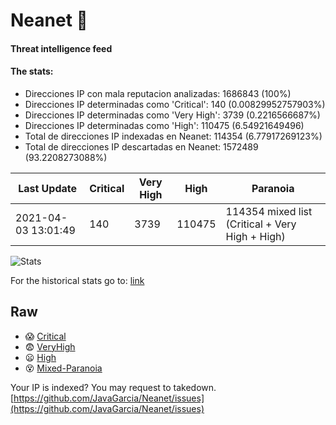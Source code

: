 # Neanet :hocho:
#### Threat intelligence feed
#### The stats:

- Direcciones IP con mala reputacion analizadas: 1686843 (100%)
- Direcciones IP determinadas como 'Critical':  140 (0.00829952757903%)
- Direcciones IP determinadas como 'Very High':  3739 (0.2216566687%)
- Direcciones IP determinadas como 'High':  110475 (6.54921649496)
- Total de direcciones IP indexadas en Neanet:  114354 (6.77917269123%)
- Total de direcciones IP descartadas en Neanet:  1572489 (93.2208273088%)

| Last Update | Critical | Very High | High | Paranoia |
| --- | --- | --- | --- | --- |
| 2021-04-03 13:01:49 | 140 | 3739 | 110475 | 114354 mixed list (Critical + Very High + High)|

![Stats](https://docs.google.com/spreadsheets/d/e/2PACX-1vSnaNMIXVabIpDJjufMlzH7poXnshF3mgd8Is1g9ytUEzVsP5my4Trn8f-xkoLLQ38xpL3HtmUexLo6/pubchart?oid=501124687&format=image)

For the historical stats go to: [link](/stats.csv)
## Raw
- :scream: [Critical](https://raw.githubusercontent.com/JavaGarcia/Neanet/master/blacklists/neanet_critical.txt)
- :fearful: [VeryHigh](https://raw.githubusercontent.com/JavaGarcia/Neanet/master/blacklists/neanet_veryHigh.txtt)
- :frowning: [High](https://raw.githubusercontent.com/JavaGarcia/Neanet/master/blacklists/neanet_high.txt)
- :dizzy_face: [Mixed-Paranoia](https://raw.githubusercontent.com/JavaGarcia/Neanet/master/blacklists/neanet_all.txt)


Your IP is indexed? You may request to takedown. [https://github.com/JavaGarcia/Neanet/issues](https://github.com/JavaGarcia/Neanet/issues)












































































































































































































































































































































































































































































































































































































































































































































































































































































































































































































































































































































































































































































































































































































































































































































































































































































































































































































































































































































































































































































































































































































































































































































































































































































































































































































































































































































































































































































































































































































































































































































































































































































































































































































































































































































































































































































































































































































































































































































































































































































































































































































































































































































































































































































































































































































































































































































































































































































































































































































































































































































































































































































































































































































































































































































